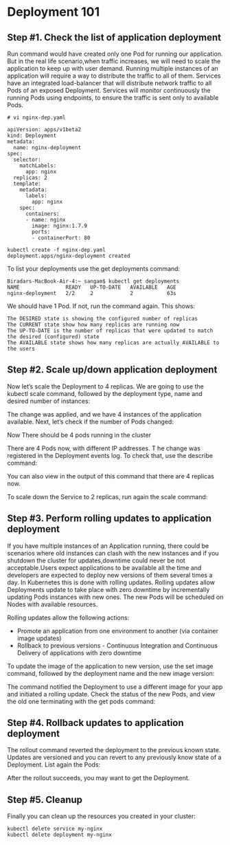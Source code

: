 # Deployment 101

## Step #1. Check the list of application deployment


Run command would have created only one Pod for running our application. But in the real life scenario,when traffic increases, 
we will need to scale the application to keep up with user demand. Running multiple instances of an application will 
require a way to distribute the traffic to all of them. Services have an integrated load-balancer that will 
distribute network traffic to all Pods of an exposed Deployment.
Services will monitor continuously the running Pods using endpoints, to ensure the traffic is sent only to available Pods.

```
# vi nginx-dep.yaml

apiVersion: apps/v1beta2
kind: Deployment
metadata:
  name: nginx-deployment
spec:
  selector:
    matchLabels:
      app: nginx
  replicas: 2
  template:
    metadata:
      labels:
        app: nginx
    spec:
      containers:
      - name: nginx
        image: nginx:1.7.9
        ports:
        - containerPort: 80
  ```      
  
  ```
  kubectl create -f nginx-dep.yaml
  deployment.apps/nginx-deployment created
  ```

To list your deployments use the get deployments command:
```
Biradars-MacBook-Air-4:~ sangam$ kubectl get deployments
NAME               READY   UP-TO-DATE   AVAILABLE   AGE
nginx-deployment   2/2     2            2           63s

```


We should have 1 Pod. If not, run the command again. This shows:

    The DESIRED state is showing the configured number of replicas
    The CURRENT state show how many replicas are running now
    The UP-TO-DATE is the number of replicas that were updated to match the desired (configured) state
    The AVAILABLE state shows how many replicas are actually AVAILABLE to the users

## Step #2. Scale up/down application deployment

Now let’s scale the Deployment to 4 replicas. We are going to use the kubectl scale command,
followed by the deployment type, name and desired number of instances:


The change was applied, and we have 4 instances of the application available. Next, 
let’s check if the number of Pods changed:


Now There should be 4 pods running in the cluster



There are 4 Pods now, with different IP addresses. T
he change was registered in the Deployment events log. To check that, use the describe command:




You can also view in the output of this command that there are 4 replicas now.

To scale down the Service to 2 replicas, run again the scale command:



## Step #3. Perform rolling updates to application deployment

If you have multiple instances of an Application running, there could be scenarios where old instances can clash with the new instances and if you shutdown the cluster for updates,downtime could never be not acceptable.Users expect applications to be available all the time and 
developers are expected to deploy new versions of them several times a day.
In Kubernetes this is done with rolling updates. Rolling updates allow Deployments update to take place with zero downtime by incrementally updating Pods instances with new ones. The new Pods will be scheduled on Nodes with available resources.

Rolling updates allow the following actions:

   -  Promote an application from one environment to another (via container image updates)
   -  Rollback to previous versions
    - Continuous Integration and Continuous Delivery of applications with zero downtime



To update the image of the application to new version, use the set image command,
followed by the deployment name and the new image version:

The command notified the Deployment to use a different image for your app and initiated a rolling update. Check the status of the new Pods, and view the old one terminating with the get pods command:
## Step #4. Rollback updates to application deployment



The rollout command reverted the deployment to the previous known state. Updates are versioned and you can revert to any previously know state of a Deployment. List again the Pods:

After the rollout succeeds, you may want to get the Deployment.

## Step #5. Cleanup

Finally you can clean up the resources you created in your cluster:
```
kubectl delete service my-nginx
kubectl delete deployment my-nginx
```






